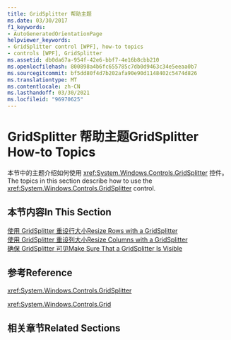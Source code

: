 ```yaml
---
title: GridSplitter 帮助主题
ms.date: 03/30/2017
f1_keywords:
- AutoGeneratedOrientationPage
helpviewer_keywords:
- GridSplitter control [WPF], how-to topics
- controls [WPF], GridSplitter
ms.assetid: db0da67a-954f-42e6-bbf7-4e16b8cbb210
ms.openlocfilehash: 800898a4b6fc655785c7db0d9463c34e5eeaa0b7
ms.sourcegitcommit: bf5dd80f4d7b202afa90e90d1148402c5474d826
ms.translationtype: MT
ms.contentlocale: zh-CN
ms.lasthandoff: 03/30/2021
ms.locfileid: "96970625"
---
```

# <a name="gridsplitter-how-to-topics"></a><span data-ttu-id="a7914-102">GridSplitter 帮助主题</span><span class="sxs-lookup"><span data-stu-id="a7914-102">GridSplitter How-to Topics</span></span>
<span data-ttu-id="a7914-103">本节中的主题介绍如何使用 <xref:System.Windows.Controls.GridSplitter> 控件。</span><span class="sxs-lookup"><span data-stu-id="a7914-103">The topics in this section describe how to use the <xref:System.Windows.Controls.GridSplitter> control.</span></span>  
  
## <a name="in-this-section"></a><span data-ttu-id="a7914-104">本节内容</span><span class="sxs-lookup"><span data-stu-id="a7914-104">In This Section</span></span>  
 [<span data-ttu-id="a7914-105">使用 GridSplitter 重设行大小</span><span class="sxs-lookup"><span data-stu-id="a7914-105">Resize Rows with a GridSplitter</span></span>](how-to-resize-rows-with-a-gridsplitter.md)  
 [<span data-ttu-id="a7914-106">使用 GridSplitter 重设列大小</span><span class="sxs-lookup"><span data-stu-id="a7914-106">Resize Columns with a GridSplitter</span></span>](how-to-resize-columns-with-a-gridsplitter.md)  
 [<span data-ttu-id="a7914-107">确保 GridSplitter 可见</span><span class="sxs-lookup"><span data-stu-id="a7914-107">Make Sure That a GridSplitter Is Visible</span></span>](how-to-make-sure-that-a-gridsplitter-is-visible.md)  
  
## <a name="reference"></a><span data-ttu-id="a7914-108">参考</span><span class="sxs-lookup"><span data-stu-id="a7914-108">Reference</span></span>  
 <xref:System.Windows.Controls.GridSplitter>  
  
 <xref:System.Windows.Controls.Grid>  
  
## <a name="related-sections"></a><span data-ttu-id="a7914-109">相关章节</span><span class="sxs-lookup"><span data-stu-id="a7914-109">Related Sections</span></span>
